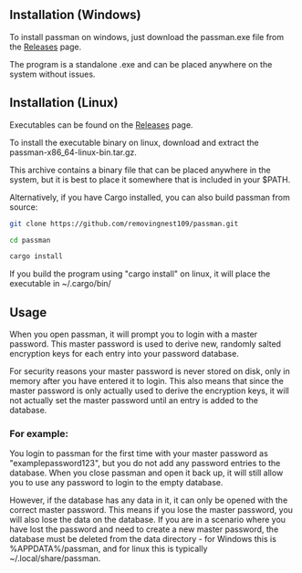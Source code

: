 ## Installation (Windows)
To install passman on windows, just download the passman.exe file from the [Releases](https://github.com/removingnest109/passman/releases) page.

The program is a standalone .exe and can be placed anywhere on the system without issues.

## Installation (Linux)
Executables can be found on the [Releases](https://github.com/removingnest109/passman/releases) page.

To install the executable binary on linux, download and extract the passman-x86_64-linux-bin.tar.gz.

This archive contains a binary file that can be placed anywhere in the system, but it is best to place it somewhere that is included in your $PATH.

Alternatively, if you have Cargo installed, you can also build passman from source:

```bash
git clone https://github.com/removingnest109/passman.git

cd passman

cargo install
```

If you build the program using "cargo install" on linux, it will place the executable in ~/.cargo/bin/

## Usage
When you open passman, it will prompt you to login with a master password. This master password is used to derive new, randomly salted encryption keys for each entry into your password database. 

For security reasons your master password is never stored on disk, only in memory after you have entered it to login. This also means that since the master password is only actually used to derive the encryption keys, it will not actually set the master password until an entry is added to the database.

### For example:

You login to passman for the first time with your master password as "examplepassword123", but you do not add any password entries to the database. When you close passman and open it back up, it will still allow you to use any password to login to the empty database.

However, if the database has any data in it, it can only be opened with the correct master password. This means if you lose the master password, you will also lose the data on the database. If you are in a scenario where you have lost the password and need to create a new master password, the database must be deleted from the data directory - for Windows this is %APPDATA%/passman, and for linux this is typically ~/.local/share/passman.
